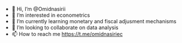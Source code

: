 - 👋 Hi, I’m @Omidnasirii
- 👀 I’m interested in econometrics
- 🌱 I’m currently learning monetary and fiscal adjusment mechanisms
- 💞️ I’m looking to collaborate on data analysis
- 📫 How to reach me https://t.me/omidnasiriec

<!---
Omidnasirii/Omidnasirii is a ✨ special ✨ repository because its `README.md` (this file) appears on your GitHub profile.
You can click the Preview link to take a look at your changes.
--->
